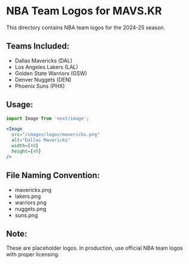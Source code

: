 # NBA Team Logos for MAVS.KR

This directory contains NBA team logos for the 2024-25 season.

## Teams Included:
- Dallas Mavericks (DAL)
- Los Angeles Lakers (LAL)
- Golden State Warriors (GSW)
- Denver Nuggets (DEN)
- Phoenix Suns (PHX)

## Usage:
```jsx
import Image from 'next/image';

<Image
  src="/images/logos/mavericks.png"
  alt="Dallas Mavericks"
  width={40}
  height={40}
/>
```

## File Naming Convention:
- mavericks.png
- lakers.png
- warriors.png
- nuggets.png
- suns.png

## Note:
These are placeholder logos. In production, use official NBA team logos with proper licensing.






